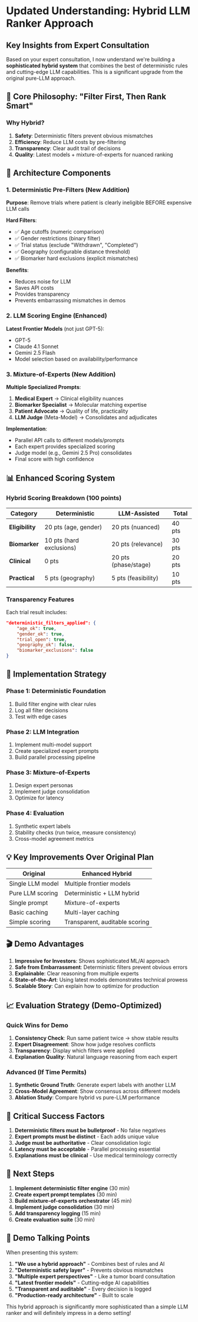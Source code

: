 # Updated Understanding: Hybrid LLM Ranker Approach

## Key Insights from Expert Consultation

Based on your expert consultation, I now understand we're building a **sophisticated hybrid system** that combines the best of deterministic rules and cutting-edge LLM capabilities. This is a significant upgrade from the original pure-LLM approach.

## 🎯 Core Philosophy: "Filter First, Then Rank Smart"

### Why Hybrid?
1. **Safety**: Deterministic filters prevent obvious mismatches
2. **Efficiency**: Reduce LLM costs by pre-filtering
3. **Transparency**: Clear audit trail of decisions
4. **Quality**: Latest models + mixture-of-experts for nuanced ranking

## 🔧 Architecture Components

### 1. Deterministic Pre-Filters (New Addition)
**Purpose**: Remove trials where patient is clearly ineligible BEFORE expensive LLM calls

**Hard Filters**:
- ✅ Age cutoffs (numeric comparison)
- ✅ Gender restrictions (binary filter)
- ✅ Trial status (exclude "Withdrawn", "Completed")
- ✅ Geography (configurable distance threshold)
- ✅ Biomarker hard exclusions (explicit mismatches)

**Benefits**:
- Reduces noise for LLM
- Saves API costs
- Provides transparency
- Prevents embarrassing mismatches in demos

### 2. LLM Scoring Engine (Enhanced)
**Latest Frontier Models** (not just GPT-5):
- GPT-5
- Claude 4.1 Sonnet
- Gemini 2.5 Flash
- Model selection based on availability/performance

### 3. Mixture-of-Experts (New Addition)
**Multiple Specialized Prompts**:
1. **Medical Expert** → Clinical eligibility nuances
2. **Biomarker Specialist** → Molecular matching expertise
3. **Patient Advocate** → Quality of life, practicality
4. **LLM Judge** (Meta-Model) → Consolidates and adjudicates

**Implementation**:
- Parallel API calls to different models/prompts
- Each expert provides specialized scoring
- Judge model (e.g., Gemini 2.5 Pro) consolidates
- Final score with high confidence

## 📊 Enhanced Scoring System

### Hybrid Scoring Breakdown (100 points)

| Category | Deterministic | LLM-Assisted | Total |
|----------|--------------|--------------|-------|
| **Eligibility** | 20 pts (age, gender) | 20 pts (nuanced) | 40 pts |
| **Biomarker** | 10 pts (hard exclusions) | 20 pts (relevance) | 30 pts |
| **Clinical** | 0 pts | 20 pts (phase/stage) | 20 pts |
| **Practical** | 5 pts (geography) | 5 pts (feasibility) | 10 pts |

### Transparency Features
Each trial result includes:
```json
"deterministic_filters_applied": {
    "age_ok": true,
    "gender_ok": true,
    "trial_open": true,
    "geography_ok": false,
    "biomarker_exclusions": false
}
```

## 🚀 Implementation Strategy

### Phase 1: Deterministic Foundation
1. Build filter engine with clear rules
2. Log all filter decisions
3. Test with edge cases

### Phase 2: LLM Integration
1. Implement multi-model support
2. Create specialized expert prompts
3. Build parallel processing pipeline

### Phase 3: Mixture-of-Experts
1. Design expert personas
2. Implement judge consolidation
3. Optimize for latency

### Phase 4: Evaluation
1. Synthetic expert labels
2. Stability checks (run twice, measure consistency)
3. Cross-model agreement metrics

## 💡 Key Improvements Over Original Plan

| Original | Enhanced Hybrid |
|----------|----------------|
| Single LLM model | Multiple frontier models |
| Pure LLM scoring | Deterministic + LLM hybrid |
| Single prompt | Mixture-of-experts |
| Basic caching | Multi-layer caching |
| Simple scoring | Transparent, auditable scoring |

## 🎬 Demo Advantages

1. **Impressive for Investors**: Shows sophisticated ML/AI approach
2. **Safe from Embarrassment**: Deterministic filters prevent obvious errors
3. **Explainable**: Clear reasoning from multiple experts
4. **State-of-the-Art**: Using latest models demonstrates technical prowess
5. **Scalable Story**: Can explain how to optimize for production

## 📈 Evaluation Strategy (Demo-Optimized)

### Quick Wins for Demo
1. **Consistency Check**: Run same patient twice → show stable results
2. **Expert Disagreement**: Show how judge resolves conflicts
3. **Transparency**: Display which filters were applied
4. **Explanation Quality**: Natural language reasoning from each expert

### Advanced (If Time Permits)
1. **Synthetic Ground Truth**: Generate expert labels with another LLM
2. **Cross-Model Agreement**: Show consensus across different models
3. **Ablation Study**: Compare hybrid vs pure-LLM performance

## 🔑 Critical Success Factors

1. **Deterministic filters must be bulletproof** - No false negatives
2. **Expert prompts must be distinct** - Each adds unique value
3. **Judge must be authoritative** - Clear consolidation logic
4. **Latency must be acceptable** - Parallel processing essential
5. **Explanations must be clinical** - Use medical terminology correctly

## 📝 Next Steps

1. **Implement deterministic filter engine** (30 min)
2. **Create expert prompt templates** (30 min)
3. **Build mixture-of-experts orchestrator** (45 min)
4. **Implement judge consolidation** (30 min)
5. **Add transparency logging** (15 min)
6. **Create evaluation suite** (30 min)

## 🎯 Demo Talking Points

When presenting this system:

1. **"We use a hybrid approach"** - Combines best of rules and AI
2. **"Deterministic safety layer"** - Prevents obvious mismatches
3. **"Multiple expert perspectives"** - Like a tumor board consultation
4. **"Latest frontier models"** - Cutting-edge AI capabilities
5. **"Transparent and auditable"** - Every decision is logged
6. **"Production-ready architecture"** - Built to scale

This hybrid approach is significantly more sophisticated than a simple LLM ranker and will definitely impress in a demo setting!
